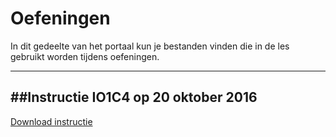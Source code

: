 # Oefeningen

In dit gedeelte van het portaal kun je bestanden vinden die in de les gebruikt worden tijdens oefeningen.

---
##Instructie IO1C4 op 20 oktober 2016
---
<a href="https://elo.kw1c.nl/CMS/Studie/811%20ICT-Academie/811%20VakkenInhoud/%5BB.14%20HTM%5D%20HTMLCSS/Productie/04.%20Aanvullend/Hoofdstuk%208%20instructie%2020-10.rar" target="_blank">Download instructie</a>
